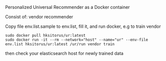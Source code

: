 Personalized Universal Recommender as a Docker container

Consist of:
vendor recommender

Copy file env.list.sample to env.list, fill it, and run docker, e.g to train vendor

```
sudo docker pull hksitorus/ur:latest
sudo docker run -it --rm --network="host" --name="ur" --env-file env.list hksitorus/ur:latest /ur/run vendor train
```
then check your elasticsearch host for newly trained data